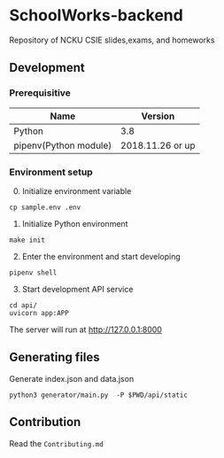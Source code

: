 # SchoolWorks-backend

Repository of NCKU CSIE slides,exams, and homeworks

## Development

### Prerequisitive

| Name | Version |
| --- | --- |
| Python | 3.8 |
| pipenv(Python module) | 2018.11.26 or up |

### Environment setup

0. Initialize environment variable

```
cp sample.env .env
```

1. Initialize Python environment

```
make init
```

2. Enter the environment and start developing

```
pipenv shell
```

3. Start development API service

```
cd api/
uvicorn app:APP
```
The server will run at http://127.0.0.1:8000

## Generating files

Generate index.json and data.json
```
python3 generator/main.py  -P $PWD/api/static
```

## Contribution

Read the `Contributing.md`
